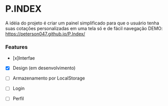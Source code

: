 # P.INDEX
A idéia do projeto é criar um painel simplificado para que o usuário tenha suas cotações personalizadas em uma tela só e de
fácil navegação
DEMO: https://peterson047.github.io/P.Index/

 ### Features
 
- [x]Interfae
- [x] Design (em desenvolvimento)
- [ ] Armazenamento por LocalStorage
- [ ] Login
- [ ] Perfil


